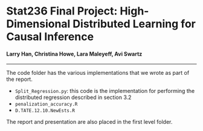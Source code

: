 # Stat236 Final Project: High-Dimensional Distributed Learning for Causal Inference
#### Larry Han, Christina Howe, Lara Maleyeff, Avi Swartz
------------

The code folder has the various implementations that we wrote as part of the report.
- `Split_Regression.py`: this code is the implementation for performing the distributed regression described in section 3.2
- `penalization_accuracy.R`
- `D.TATE.12.10.NewEsts.R`


The report and presentation are also placed in the first level folder.
